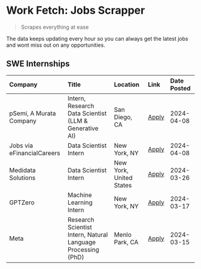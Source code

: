 # Work Fetch: Jobs Scrapper
> Scrapes everything at ease

The data keeps updating every hour so you can always get the latest jobs and wont miss out on any opportunities.

## SWE Internships
<!--START_SECTION:workfetch-->
| Company                    | Title                                                        | Location                | Link                                                                                                                                                                                                                                                                       | Date Posted   |
|:---------------------------|:-------------------------------------------------------------|:------------------------|:---------------------------------------------------------------------------------------------------------------------------------------------------------------------------------------------------------------------------------------------------------------------------|:--------------|
| pSemi, A Murata Company    | Intern, Research Data Scientist (LLM & Generative AI)        | San Diego, CA           | [Apply](https://www.linkedin.com/jobs/view/intern-research-data-scientist-llm-generative-ai-at-psemi-a-murata-company-3887074168?position=3&pageNum=0&refId=4lbDPlxD0JD6w2GAWhSZDQ%3D%3D&trackingId=Syl5RwkBEWRIzHMixgDttQ%3D%3D&trk=public_jobs_jserp-result_search-card) | 2024-04-08    |
| Jobs via eFinancialCareers | Data Scientist Intern                                        | New York, NY            | [Apply](https://www.linkedin.com/jobs/view/data-scientist-intern-at-jobs-via-efinancialcareers-3889851180?position=9&pageNum=0&refId=4lbDPlxD0JD6w2GAWhSZDQ%3D%3D&trackingId=TziO2s7lwbumaUJdGqPdOg%3D%3D&trk=public_jobs_jserp-result_search-card)                        | 2024-04-08    |
| Medidata Solutions         | Data Scientist Intern                                        | New York, United States | [Apply](https://www.linkedin.com/jobs/view/data-scientist-intern-at-medidata-solutions-3810253704?position=8&pageNum=0&refId=4lbDPlxD0JD6w2GAWhSZDQ%3D%3D&trackingId=WXGy1W%2Bscf%2BpeW45uzCBzQ%3D%3D&trk=public_jobs_jserp-result_search-card)                            | 2024-03-26    |
| GPTZero                    | Machine Learning Intern                                      | New York, NY            | [Apply](https://www.linkedin.com/jobs/view/machine-learning-intern-at-gptzero-3860723963?position=7&pageNum=0&refId=4lbDPlxD0JD6w2GAWhSZDQ%3D%3D&trackingId=ExQrdN6bz2Q0H2hEKyMaVw%3D%3D&trk=public_jobs_jserp-result_search-card)                                         | 2024-03-17    |
| Meta                       | Research Scientist Intern, Natural Language Processing (PhD) | Menlo Park, CA          | [Apply](https://www.linkedin.com/jobs/view/research-scientist-intern-natural-language-processing-phd-at-meta-3858718375?position=10&pageNum=0&refId=4lbDPlxD0JD6w2GAWhSZDQ%3D%3D&trackingId=y4jyjL%2FmgH5wDNQKd6cZAg%3D%3D&trk=public_jobs_jserp-result_search-card)       | 2024-03-15    |
<!--END_SECTION:workfetch-->
